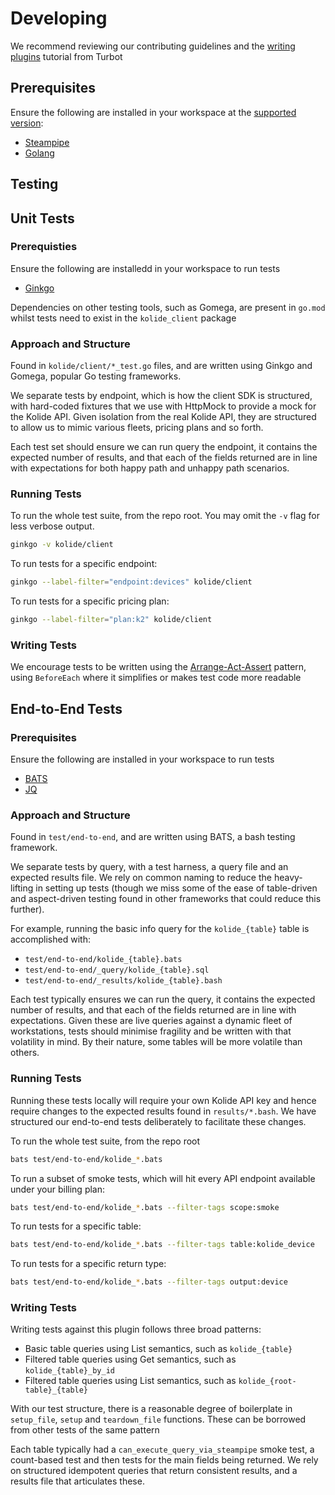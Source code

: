 # Developing

We recommend reviewing our contributing guidelines and the [writing plugins](https://steampipe.io/docs/develop/writing-plugins) tutorial from Turbot

## Prerequisites

Ensure the following are installed in your workspace at the [supported version](./github/SUPPORT.md):

* [Steampipe](https://steampipe.io/downloads)
* [Golang](https://golang.org/doc/install)

## Testing

## Unit Tests

### Prerequisties

Ensure the following are installedd in your workspace to run tests

* [Ginkgo](https://onsi.github.io/ginkgo/)

Dependencies on other testing tools, such as Gomega, are present in `go.mod` whilst tests need to exist in the `kolide_client` package

### Approach and Structure

Found in `kolide/client/*_test.go` files, and are written using Ginkgo and Gomega, popular Go testing frameworks.

We separate tests by endpoint, which is how the client SDK is structured, with hard-coded fixtures that we use with HttpMock to provide a mock for the Kolide API. Given isolation from the real Kolide API, they are structured to allow us to mimic various fleets, pricing plans and so forth. 

Each test set should ensure we can run query the endpoint, it contains the expected number of results, and that each of the fields returned are in line with expectations for both happy path and unhappy path scenarios. 

### Running Tests

To run the whole test suite, from the repo root. You may omit the `-v` flag for less verbose output.

```bash
ginkgo -v kolide/client
```

To run tests for a specific endpoint:

```bash
ginkgo --label-filter="endpoint:devices" kolide/client
```

To run tests for a specific pricing plan:

```bash
ginkgo --label-filter="plan:k2" kolide/client
```

### Writing Tests

We encourage tests to be written using the [Arrange-Act-Assert](https://softwarepatternslexicon.com/patterns-go/testing/arrange-act-assert/) pattern, using `BeforeEach` where it simplifies or makes test code more readable

## End-to-End Tests

### Prerequisites

Ensure the following are installed in your workspace to run tests

* [BATS](https://bats-core.readthedocs.io/en/stable/)
* [JQ](https://jqlang.github.io/jq/)

### Approach and Structure

Found in `test/end-to-end`, and are written using BATS, a bash testing framework.

We separate tests by query, with a test harness, a query file and an expected results file. We rely on common naming to reduce the heavy-lifting in setting up tests (though we miss some of the ease of table-driven and aspect-driven testing found in other frameworks that could reduce this further).

For example, running the basic info query for the `kolide_{table}` table is accomplished with:

* `test/end-to-end/kolide_{table}.bats`
* `test/end-to-end/_query/kolide_{table}.sql`
* `test/end-to-end/_results/kolide_{table}.bash`

Each test typically ensures we can run the query, it contains the expected number of results, and that each of the fields returned are in line with expectations. Given these are live queries against a dynamic fleet of workstations, tests should minimise fragility and be written with that volatility in mind. By their nature, some tables will be more volatile than others.

### Running Tests

Running these tests locally will require your own Kolide API key and hence require changes to the expected results found in `results/*.bash`. We have structured our end-to-end tests deliberately to facilitate these changes.

To run the whole test suite, from the repo root

```bash
bats test/end-to-end/kolide_*.bats
```

To run a subset of smoke tests, which will hit every API endpoint available under your billing plan:

```bash
bats test/end-to-end/kolide_*.bats --filter-tags scope:smoke
```

To run tests for a specific table:

```bash
bats test/end-to-end/kolide_*.bats --filter-tags table:kolide_device
```

To run tests for a specific return type:

```bash
bats test/end-to-end/kolide_*.bats --filter-tags output:device
```

### Writing Tests

Writing tests against this plugin follows three broad patterns:

* Basic table queries using List semantics, such as `kolide_{table}`
* Filtered table queries using Get semantics, such as `kolide_{table}_by_id`
* Filtered table queries using List semantics, such as `kolide_{root-table}_{table}`

With our test structure, there is a reasonable degree of boilerplate in `setup_file`, `setup` and `teardown_file` functions. These can be borrowed from other tests of the same pattern

Each table typically had a `can_execute_query_via_steampipe` smoke test, a count-based test and then tests for the main fields being returned. We rely on structured idempotent queries that return consistent results, and a results file that articulates these.

